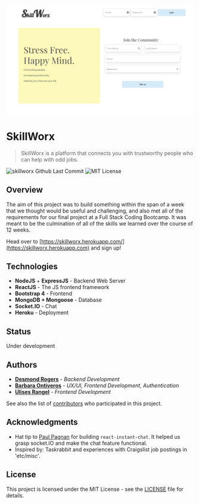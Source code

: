 [![SkillWorx Homepage](./public/images/skillworx.herokuapp.com_.png)](./public/images/skillworx.herokuapp.com_.png)

# SkillWorx
> SkillWorx is a platform that connects you with trustworthy people who can help with odd jobs.

![skillworx Github Last Commit](https://img.shields.io/github/last-commit/dezrogers/skillworx?style=flat-square)
![MIT License](https://img.shields.io/github/license/dezrogers/skillworx?style=flat-square)

## Overview
The aim of this project was to build something within the span of a week that we thought would be useful and challenging, and also met all of the requirements for our final project at a Full Stack Coding Bootcamp. It was meant to be the culmination of all of the skills we learned over the course of 12 weeks.

Head over to [https://skillworx.herokuapp.com/](https://skillworx.herokuapp.com) and sign up!

## Technologies
* **NodeJS** + **ExpressJS** - Backend Web Server
* **ReactJS** - The JS frontend framework
* **Bootstrap 4** - Frontend
* **MongoDB + Mongoose** - Database
* **Socket.IO** - Chat
* **Heroku** - Deployment

## Status

Under development

## Authors

* **[Desmond Rogers](https://github.com/dezrogers)** - *Backend Development*
* **[Barbara Ontiveros](https://github.com/Barbi105)** - *UX/UI, Frontend Development, Authentication*
* **[Ulises Rangel](https://github.com/urangel)** - *Frontend Development*

See also the list of [contributors](https://github.com/dezrogers/skillworx/graphs/contributors) who participated in this project.

## Acknowledgments

* Hat tip to [Paul Pagnan](https://github.com/paul-pagnan) for building `react-instant-chat`. It helped us grasp socket.IO and make the chat feature functional.
* Inspired by: Taskrabbit and experiences with Craigslist job postings in 'etc/misc'.

## License

This project is licensed under the MIT License - see the [LICENSE](LICENSE) file for details.
